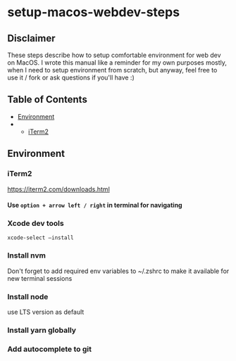 # setup-macos-webdev-steps

## Disclaimer
These steps describe how to setup comfortable environment for web dev on MacOS.
I wrote this manual like a reminder for my own purposes mostly, when I need to setup environment from scratch, but anyway, feel free to use it / fork or ask questions if you'll have :)

## Table of Contents
- [Environment](#environment)
- - [iTerm2](#iterm2)


## Environment <a name="environment" />
### iTerm2 <a name="iterm2" />
https://iterm2.com/downloads.html

#### Use `option + arrow left / right` in terminal for navigating

### Xcode dev tools
`xcode-select –install`

<a name="headers"/>

### Install nvm <a name="install-nvm" />

Don't forget to add required env variables to ~/.zshrc to make it available for new terminal sessions

### Install node
use LTS version as default

### Install yarn globally

### Add autocomplete to git



